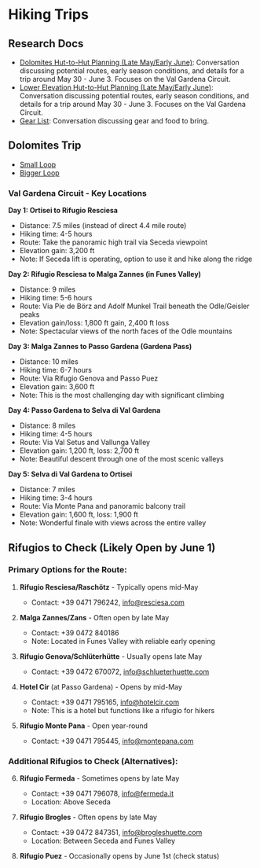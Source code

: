 # Hiking Trips

## Research Docs

- [Dolomites Hut-to-Hut Planning (Late May/Early June)](dolomites_2025/dolomites.md): Conversation discussing potential routes, early season conditions, and details for a trip around May 30 - June 3. Focuses on the Val Gardena Circuit.
- [Lower Elevation Hut-to-Hut Planning (Late May/Early June)](dolomites_2025/low_elevation.md): Conversation discussing potential routes, early season conditions, and details for a trip around May 30 - June 3. Focuses on the Val Gardena Circuit.
- [Gear List](dolomites_2025/gear.md): Conversation discussing gear and food to bring.

## Dolomites Trip

- [Small Loop](https://www.google.com/maps/d/edit?mid=1vUH4gj7baT5tXvQY83u3ECb9KVnCsFc&usp=sharing)
- [Bigger Loop](https://www.google.com/maps/d/edit?mid=1EbGu8GIUls85sd-YDqqis8Bk_sTZjSA&usp=sharing)

### Val Gardena Circuit - Key Locations

**Day 1: Ortisei to Rifugio Resciesa**
- Distance: 7.5 miles (instead of direct 4.4 mile route)
- Hiking time: 4-5 hours
- Route: Take the panoramic high trail via Seceda viewpoint
- Elevation gain: 3,200 ft
- Note: If Seceda lift is operating, option to use it and hike along the ridge

**Day 2: Rifugio Resciesa to Malga Zannes (in Funes Valley)**
- Distance: 9 miles
- Hiking time: 5-6 hours
- Route: Via Pie de Börz and Adolf Munkel Trail beneath the Odle/Geisler peaks
- Elevation gain/loss: 1,800 ft gain, 2,400 ft loss
- Note: Spectacular views of the north faces of the Odle mountains

**Day 3: Malga Zannes to Passo Gardena (Gardena Pass)**
- Distance: 10 miles
- Hiking time: 6-7 hours
- Route: Via Rifugio Genova and Passo Puez
- Elevation gain: 3,600 ft
- Note: This is the most challenging day with significant climbing

**Day 4: Passo Gardena to Selva di Val Gardena**
- Distance: 8 miles
- Hiking time: 4-5 hours
- Route: Via Val Setus and Vallunga Valley
- Elevation gain: 1,200 ft, loss: 2,700 ft
- Note: Beautiful descent through one of the most scenic valleys

**Day 5: Selva di Val Gardena to Ortisei**
- Distance: 7 miles
- Hiking time: 3-4 hours
- Route: Via Monte Pana and panoramic balcony trail
- Elevation gain: 1,600 ft, loss: 1,900 ft
- Note: Wonderful finale with views across the entire valley

## Rifugios to Check (Likely Open by June 1)

### Primary Options for the Route:
1. **Rifugio Resciesa/Raschötz** - Typically opens mid-May
   - Contact: +39 0471 796242, info@resciesa.com

2. **Malga Zannes/Zans** - Often open by late May
   - Contact: +39 0472 840186
   - Note: Located in Funes Valley with reliable early opening

3. **Rifugio Genova/Schlüterhütte** - Usually opens late May
   - Contact: +39 0472 670072, info@schlueterhuette.com

4. **Hotel Cir** (at Passo Gardena) - Opens by mid-May
   - Contact: +39 0471 795165, info@hotelcir.com
   - Note: This is a hotel but functions like a rifugio for hikers

5. **Rifugio Monte Pana** - Open year-round
   - Contact: +39 0471 795445, info@montepana.com

### Additional Rifugios to Check (Alternatives):
6. **Rifugio Fermeda** - Sometimes opens by late May
   - Contact: +39 0471 796078, info@fermeda.it
   - Location: Above Seceda

7. **Rifugio Brogles** - Often opens by late May
   - Contact: +39 0472 847351, info@brogleshuette.com
   - Location: Between Seceda and Funes Valley

8. **Rifugio Puez** - Occasionally opens by June 1st (check status)

